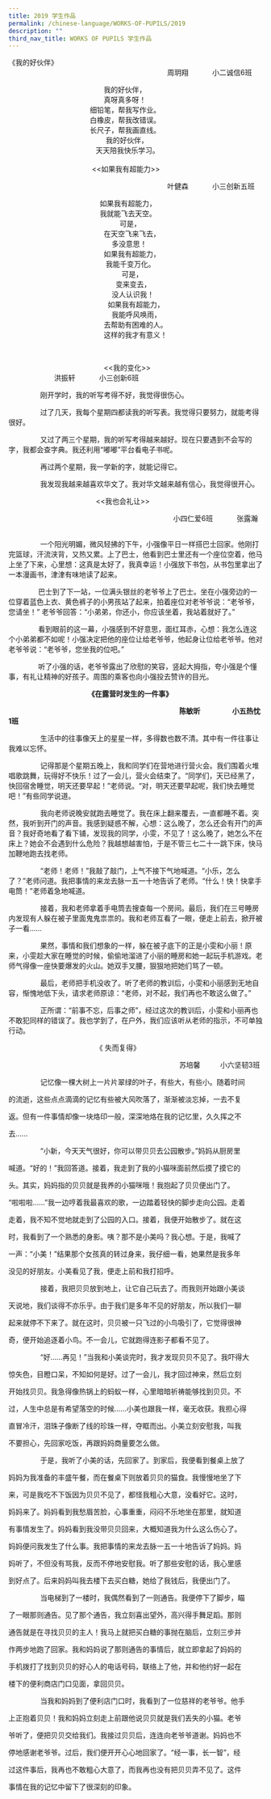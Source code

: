 ```yaml
---
title: 2019 学生作品
permalink: /chinese-language/WORKS-OF-PUPILS/2019
description: ""
third_nav_title: WORKS OF PUPILS 学生作品
---
```

《我的好伙伴》  
                                                                                周玥翔            小二诚信6班  
  
                                                我的好伙伴，  
                                                真呀真多呀！  
                                         细铅笔，帮我写作业。  
                                         白橡皮，帮我改错误。  
                                         长尺子，帮我画直线。  
                                                 我的好伙伴，  
                                            天天陪我快乐学习。  
   
                                          <<如果我有超能力>>  
  
                                                                                叶健森            小三创新五班  
  
                                              如果我有超能力，  
                                              我就能飞去天空。  
                                                        可是，  
                                                在天空飞来飞去，  
                                                    多没意思！  
                                                如果我有超能力，  
                                                 我能千变万化。  
                                                         可是，  
                                                      变来变去，  
                                                    没人认识我！  
                                                  如果我有超能力，  
                                                    我能呼风唤雨，  
                                                去帮助有困难的人。  
                                                这样的我才有意义！                                   
																								
<br>

                                                <<我的变化>>                                                                                                                                                         洪振轩            小三创新6班  

                刚开学时，我的听写考得不好，我觉得很伤心。

                过了几天，我每个星期四都读我的听写表。我觉得只要努力，就能考得很好。

                又过了两三个星期，我的听写考得越来越好。现在只要遇到不会写的字，我都会查字典。我还利用“嘟嘟”平台看电子书呢。

                再过两个星期，我一学新的字，就能记得它。

                我发现我越来越喜欢华文了。我对华文越来越有信心，我觉得很开心。

  

                                            <<我也会礼让>>

                                                                                   小四仁爱6班            张露瀚                

                一个阳光明媚，微风轻拂的下午，小强像平日一样搭巴士回家。他刚打完篮球，汗流浃背，又热又累。上了巴士，他看到巴士里还有一个座位空着，他马上坐了下来，心里想：这真是太好了，我真幸运！小强放下书包，从书包里拿出了一本漫画书，津津有味地读了起来。

  

               巴士到了下一站，一位满头银丝的老爷爷上了巴士。坐在小强旁边的一位穿着蓝色上衣、黄色裤子的小男孩站了起来，拍着座位对老爷爷说：“老爷爷，您请坐！” 老爷爷回答：“小弟弟，你还小，你应该坐着，我站着就好了。”

  

               看到眼前的这一幕，小强感到不好意思，面红耳赤，心想：我怎么连这个小弟弟都不如呢！小强决定把他的座位让给老爷爷，他起身让位给老爷爷。他对老爷爷说：“老爷爷，您坐我的位吧。”

  

               听了小强的话，老爷爷露出了欣慰的笑容，竖起大拇指，夸小强是个懂事，有礼让精神的好孩子。周围的乘客也向小强投去赞许的目光。

                                        **《在露营时发生的一件事》**

                                                                                      **陈敏昕**                **小五热忱1班**

                生活中的往事像天上的星星一样，多得数也数不清。其中有一件往事让我难以忘怀。

  

                记得那是个星期五晚上，我和同学们在营地进行营火会。我们围着火堆唱歌跳舞，玩得好不快乐！过了一会儿，营火会结束了。“同学们，天已经黑了，快回宿舍睡觉，明天还要早起！”老师说。“对，明天还要早起呢，我们快去睡觉吧！”有些同学说道。

                我向老师说晚安就跑去睡觉了。我在床上翻来覆去，一直都睡不着。突然，我听到开门的声音。我感到疑惑不解，心想：这么晚了，怎么还会有开门的声音？我好奇地看了看下铺，发现我的同学，小雯，不见了！这么晚了，她怎么不在床上？她会不会遇到什么危险？我越想越害怕，于是不管三七二十一跳下床，快马加鞭地跑去找老师。

  

                “老师！老师！”我敲了敲门，上气不接下气地喊道。“小乐，怎么了？”老师问道。我把事情的来龙去脉一五一十地告诉了老师。“什么！快！快拿手电筒！”老师着急地喊道。

  

                接着，我和老师拿着手电筒去搜查每一个房间。最后，我们在三号睡房内发现有人躲在被子里面鬼鬼祟祟的。我和老师互看了一眼，便走上前去，掀开被子一看……

  

                果然，事情和我们想象的一样，躲在被子底下的正是小雯和小丽！原来，小雯趁大家在睡觉的时候，偷偷地溜进了小丽的睡房和她一起玩手机游戏。老师气得像一座快要爆发的火山。她双手叉腰，狠狠地把她们骂了一顿。    

  

                最后，老师把手机没收了。听了老师的教训后，小雯和小丽感到无地自容，惭愧地低下头，请求老师原谅：“老师，对不起，我们再也不敢这么做了。”

  

                正所谓：“前事不忘，后事之师”，经过这次的教训后，小雯和小丽再也不敢犯同样的错误了。我也学到了，在户外，我们应该听从老师的指示，不可单独行动。

  

                                            《 失而复得》

                                                                                      苏培馨          小六坚韧3班

                记忆像一棵大树上一片片翠绿的叶子，有些大，有些小。随着时间

的流逝，这些点点滴滴的记忆有些被大风吹落了，渐渐被淡忘掉，一去不复

返。但有一件事情却像一块烙印一般，深深地烙在我的记忆里，久久挥之不

去……

  

                “小新，今天天气很好，你可以带贝贝去公园散步。”妈妈从厨房里

喊道。“好的！”我回答道。接着，我走到了我的小猫咪面前然后摸了摸它的

头。其实，妈妈指的贝贝就是我养的小猫咪哦！我抱起了贝贝便出门了。

“啦啦啦……”我一边哼着我最喜欢的歌，一边踏着轻快的脚步走向公园。走着

走着，我不知不觉地就走到了公园的入口。接着，我便开始散步了。就在这

时，我看到了一个熟悉的身影。咦？那不是小美吗？我心想。于是，我喊了

一声：“小美！”结果那个女孩真的转过身来，我仔细一看，她果然是我多年

没见的好朋友。小美看见了我，便走上前和我打招呼。

  

                接着，我把贝贝放到地上，让它自己玩去了。而我则开始跟小美谈

天说地，我们谈得不亦乐乎。由于我们是多年不见的好朋友，所以我们一聊

起来就停不下来了。就在这时，贝贝被一只飞过的小鸟吸引了，它觉得很神

奇，便开始追逐着小鸟。不一会儿，它就跑得连影子都看不见了。

  

                “好……再见！”当我和小美谈完时，我才发现贝贝不见了。我吓得大

惊失色，目瞪口呆，不知如何是好。过了一会儿，我才回过神来，然后立刻

开始找贝贝。我急得像热锅上的蚂蚁一样，心里暗暗祈祷能够找到贝贝。不

过，人生中总是有希望落空的时候……小美也跟我一样，毫无收获。我担心得

直冒冷汗，泪珠子像断了线的珍珠一样，夺眶而出。小美立刻安慰我，叫我

不要担心，先回家吃饭，再跟妈妈商量要怎么做。

  

                于是，我听了小美的话，先回家了。到家后，我便看到餐桌上放了

妈妈为我准备的丰盛午餐，而在餐桌下则放着贝贝的猫食。我慢慢地坐了下

来，可是我吃不下饭因为贝贝不见了，都怪我粗心大意，没看好它。这时，

妈妈来了。妈妈看到我愁眉苦脸，心事重重，闷闷不乐地坐在那里，就知道

有事情发生了。妈妈看到我没带贝贝回来，大概知道我为什么这么伤心了。

妈妈便问我发生了什么事。我把事情的来龙去脉一五一十地告诉了妈妈。妈

妈听了，不但没有骂我，反而不停地安慰我。听了那些安慰的话，我心里感

到好点了。后来妈妈叫我去楼下去买白糖，她给了我钱后，我便出门了。

  

                当电梯到了一楼时，我偶然看到了一则通告。我便停下了脚步，瞄

了一眼那则通告。见了那个通告，我立刻喜出望外，高兴得手舞足蹈。那则

通告就是在寻找贝贝的主人！我马上就把买白糖的事抛在脑后，立刻三步并

作两步地跑了回家。我和妈妈说了那则通告的事情后，就立即拿起了妈妈的

手机拨打了找到贝贝的好心人的电话号码，联络上了他，并和他约好一起在

楼下的便利商店门口见面，拿回贝贝。

  

                当我和妈妈到了便利店门口时，我看到了一位慈祥的老爷爷。他手

上正抱着贝贝！我和妈妈立刻走上前跟他说贝贝就是我们丢失的小猫。老爷

爷听了，便把贝贝交给我们。我接过贝贝后，连连向老爷爷道谢。妈妈也不

停地感谢老爷爷。过后，我们便开开心心地回家了。“经一事，长一智”，经

过这件事后，我再也不敢粗心大意了，而我再也没有把贝贝弄不见了。这件

事情在我的记忆中留下了很深刻的印象。
